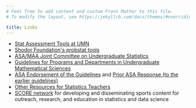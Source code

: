 ```yaml
---
# Feel free to add content and custom Front Matter to this file.
# To modify the layout, see https://jekyllrb.com/docs/themes/#overriding-theme-defaults

title: Links
---
```


- [Stat Assessment Tools at UMN](https://app.gen.umn.edu/artist/index.html)
- [Shodor Foundation's probstat tools](http://www.shodor.org/master/interactivate/activities/tools.html#pro)
- [ASA/MAA Joint Committee on Undergraduate Statistics](http://www2.austin.cc.tx.us/statcomm)
- [Guidelines for Programs and Departments in Undergraduate Mathematical Sciences](http://www.maa.org/guidelines/guidelines.html)
- [ASA Endorsement of the Guidelines](http://www07.homepage.villanova.edu/michael.posner/sigmaastated/ASAendorsement2.html) and [Prior ASA Response (to the earlier guidelines)](http://www.maa.org/guidelines/asa_response.html)
- [Other Resources for Statistics Teachers](http://www.pasles.org/resource.html)
- [SCORE network](https://scorenetwork.org) for developing and disseminating sports content for outreach, research, and education in statistics and data science
